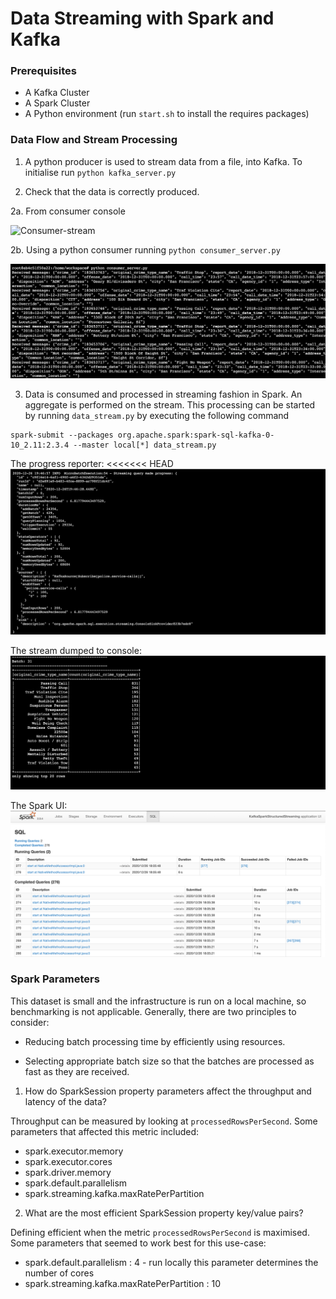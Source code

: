 # Data Streaming with Spark and Kafka


### Prerequisites

* A Kafka Cluster
* A Spark Cluster
* A Python environment (run `start.sh` to install the requires packages)

### Data Flow and Stream Processing

1. A python producer is used to stream data from a file, into Kafka. To initialise run `python kafka_server.py`

2. Check that the data is correctly produced.

2a. From consumer console 


![Consumer-stream](media/consumer.gif)

2b. Using a python consumer running `python consumer_server.py`

![Consumer-server](media/consumer.png)


3. Data is consumed and processed in streaming fashion in Spark. An aggregate is performed on the stream. This processing can be started by running `data_stream.py` by executing the following command 
```
spark-submit --packages org.apache.spark:spark-sql-kafka-0-10_2.11:2.3.4 --master local[*] data_stream.py
```

The progress reporter:
<<<<<<< HEAD
![Progress Reporter](media/progress.png)

The stream dumped to console:
![Aggregation Stream](media/stream.gif)

The Spark UI:
![Spark UI](media/sparkui.png)


### Spark Parameters

This dataset is small and the infrastructure is run on a local machine, so benchmarking is not applicable. 
Generally, there are two principles to consider:

* Reducing batch processing time by efficiently using resources.

* Selecting appropriate batch size so that the batches are processed as fast as they are received.


1. How do SparkSession property parameters affect the throughput and latency of the data?

Throughput can be measured by looking at `processedRowsPerSecond`. Some parameters that affected this metric included:

* spark.executor.memory 
* spark.executor.cores  
* spark.driver.memory 
* spark.default.parallelism 
* spark.streaming.kafka.maxRatePerPartition 


2. What are the most efficient SparkSession property key/value pairs? 

Defining efficient when the metric `processedRowsPerSecond` is maximised. Some parameters that seemed to work best for this use-case: 


* spark.default.parallelism : 4 - run locally this parameter determines the number of cores
* spark.streaming.kafka.maxRatePerPartition : 10


